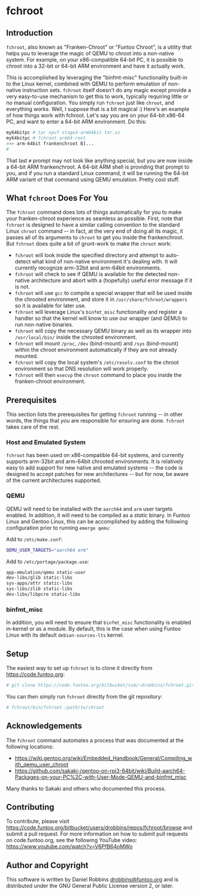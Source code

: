 # fchroot

## Introduction

`fchroot`, also known as "Franken-Chroot" or "Funtoo Chroot", is a utility that helps
you to leverage the magic of QEMU to chroot into a non-native system. For example,
on your x86-compatible 64-bit PC, it is possible to chroot into a 32-bit or 64-bit
ARM environment and have it actually work. 

This is accomplished by leveraging the
"binfmt-misc" functionality built-in to the Linux kernel, combined with QEMU to
perform emulation of non-native instruction sets. `fchroot` itself doesn't do any
magic except provide a very easy-to-use mechanism to get this to work, typically
requiring little or no manual configuration. You simply run `fchroot` just like
`chroot`, and everything works. Well, I suppose that is a bit magical :) Here's an
example of how things work with fchroot. Let's say you are on your 64-bit x86-64
PC, and want to enter a 64-bit ARM environment. Do this:

```bash
my64bitpc # tar xpvf stage3-arm64bit.tar.xz
my64bitpc # fchroot arm64-root
>>> arm-64bit frankenchroot B]...
#
```

That last `#` prompt may not look like anything special, but you are now inside a
64-bit ARM frankenchroot. A 64-bit ARM shell is providing that prompt to you, and
if you run a standard Linux command, it will be running the 64-bit ARM variant of
that command using QEMU emulation. Pretty cool stuff.

## What `fchroot` Does For You

The `fchroot` command does lots of things automatically for you to make your 
franken-chroot experience as seamless as possible. First, note that `fchroot` is
designed to have a similar calling convention to the standard Linux `chroot` command --
in fact, at the very end of doing all its magic, it passes all of its arguments to
`chroot` to get you inside the frankenchroot. But `fchroot` does quite a bit of
grunt-work to make the `chroot` work:

* `fchroot` will look inside the specified directory and attempt to auto-detect
what kind of non-native environment it's dealing with. It will currently recognize arm-32bit
and arm-64bit environments.
* `fchroot` will check to see if QEMU is available for the detected non-native
architecture and abort with a (hopefully) useful error message if it is not.
* `fchroot` will use `gcc` to compile a special wrapper that will be used inside
the chrooted environment, and store it in `/usr/share/fchroot/wrappers` so it is
available for later use.
* `fchroot` will leverage Linux's `binfmt_misc` functionality and register a handler
so that the kernel will know to use our wrapper (and QEMU) to run non-native binaries.
* `fchroot` will copy the necessary QEMU binary as well as its wrapper into 
`/usr/local/bin/` inside the chrooted environment.
* `fchroot` will mount `/proc`, `/dev` (bind-mount) and `/sys` (bind-mount) within the
chroot environment automatically if they are not already mounted.
* `fchroot` will copy the local system's `/etc/resolv.conf` to the chroot environment
so that DNS resolution will work properly.
* `fchroot` will then `execvp` the `chroot` command to place you inside the franken-chroot
environment.

## Prerequisites

This section lists the prerequisites for getting `fchroot` running -- in other words,
the things that *you* are responsible for ensuring are done. `fchroot` takes care
of the rest.

### Host and Emulated System

``fchroot`` has been used on x86-compatible 64-bit systems, and currently supports
arm-32bit and arm-64bit chrooted environments. It is relatively easy to add support
for new native and emulated systems -- the code is designed to accept patches for
new architectures -- but for now, be aware of the current architectures supported.

### QEMU

QEMU will need to be installed with the ``aarch64`` and ``arm`` user targets enabled.
In addition, it will need to be compiled as a *static* binary. In Funtoo Linux and
Gentoo Linux, this can be accomplished by adding the following configuration
prior to running ``emerge qemu``:

Add to ``/etc/make.conf``:

```bash
QEMU_USER_TARGETS="aarch64 arm"
```

Add to ``/etc/portage/package.use``:

```bash
app-emulation/qemu static-user
dev-libs/glib static-libs
sys-apps/attr static-libs
sys-libs/zlib static-libs
dev-libs/libpcre static-libs
```

### binfmt_misc

In addition, you will need to ensure that ``binfmt_misc`` functionality is enabled
in-kernel or as a module. By default, this is the case when using Funtoo Linux with
its default ``debian-sources-lts`` kernel.

## Setup

The easiest way to set up `fchroot` is to clone it directly from https://code.funtoo.org:

```bash
# git clone https://code.funtoo.org/bitbucket/scm/~drobbins/fchroot.git
```

You can then simply run ``fchroot`` directly from the git repository:

```bash
# fchroot/bin/fchroot /path/to/chroot
```

## Acknowledgements

The `fchroot` command automates a process that was documented at the following locations:

* https://wiki.gentoo.org/wiki/Embedded_Handbook/General/Compiling_with_qemu_user_chroot
* https://github.com/sakaki-/gentoo-on-rpi3-64bit/wiki/Build-aarch64-Packages-on-your-PC%2C-with-User-Mode-QEMU-and-binfmt_misc

Many thanks to Sakaki and others who documented this process.

## Contributing

To contribute, please visit https://code.funtoo.org/bitbucket/users/drobbins/repos/fchroot/browse and submit a pull request.
For more information on how to submit pull requests on code.funtoo.org, see the following YouTube video: https://www.youtube.com/watch?v=V6PfB64oMWo

## Author and Copyright

This software is written by Daniel Robbins <drobbins@funtoo.org> and is distributed 
under the GNU General Public License version 2, or later.